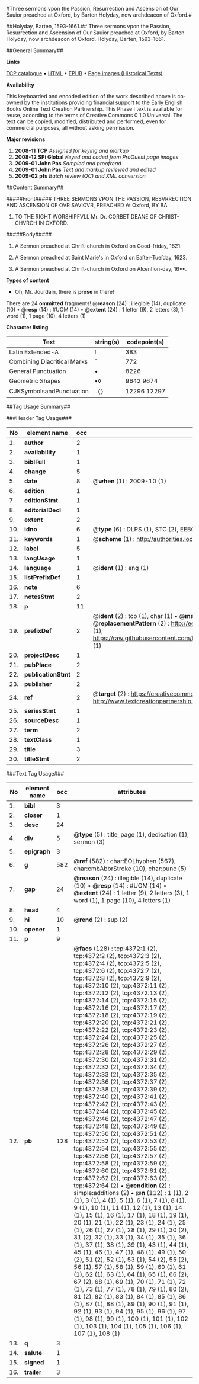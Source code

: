 #Three sermons vpon the Passion, Resurrection and Ascension of Our Sauior preached at Oxford, by Barten Holyday, now archdeacon of Oxford.#

##Holyday, Barten, 1593-1661.##
Three sermons vpon the Passion, Resurrection and Ascension of Our Sauior preached at Oxford, by Barten Holyday, now archdeacon of Oxford.
Holyday, Barten, 1593-1661.

##General Summary##

**Links**

[TCP catalogue](http://www.ota.ox.ac.uk/tcp/)  • 
[HTML](http://tei.it.ox.ac.uk/tcp/Texts-HTML/free/A03/A03497.html)  • 
[EPUB](http://tei.it.ox.ac.uk/tcp/Texts-EPUB/free/A03/A03497.epub) • 
[Page images (Historical Texts)](https://data.historicaltexts.jisc.ac.uk/view?pubId=eebo-99839911e&pageId=eebo-99839911e-4372-1)

**Availability**

This keyboarded and encoded edition of the
	       work described above is co-owned by the institutions
	       providing financial support to the Early English Books
	       Online Text Creation Partnership. This Phase I text is
	       available for reuse, according to the terms of Creative
	       Commons 0 1.0 Universal. The text can be copied,
	       modified, distributed and performed, even for
	       commercial purposes, all without asking permission.

**Major revisions**

1. __2008-11__ __TCP__ *Assigned for keying and markup*
1. __2008-12__ __SPi Global__ *Keyed and coded from ProQuest page images*
1. __2009-01__ __John Pas__ *Sampled and proofread*
1. __2009-01__ __John Pas__ *Text and markup reviewed and edited*
1. __2009-02__ __pfs__ *Batch review (QC) and XML conversion*

##Content Summary##

#####Front#####
THREE SERMONS VPON THE PASSION, RESVRRECTION AND ASCENSION OF OVR SAVIOVR, PREACHED At Oxford, BY BA
1. TO THE RIGHT WORSHIPFVLL Mr. Dr. CORBET DEANE OF CHRIST-CHVRCH IN OXFORD.

#####Body#####

1. A Sermon preached at Chriſt-church in Oxford on Good-friday, 1621.

1. A Sermon preached at Saint Marie's in Oxford on Eaſter-Tueſday, 1623.

1. A Sermon preached at Chriſt-church in Oxford on Aſcenſion-day, 16••.

**Types of content**

  * Oh, Mr. Jourdain, there is **prose** in there!

There are 24 **ommitted** fragments! 
 @__reason__ (24) : illegible (14), duplicate (10)  •  @__resp__ (14) : #UOM (14)  •  @__extent__ (24) : 1 letter (9), 2 letters (3), 1 word (1), 1 page (10), 4 letters (1)

**Character listing**


|Text|string(s)|codepoint(s)|
|---|---|---|
|Latin Extended-A|ſ|383|
|Combining             Diacritical Marks|̄|772|
|General Punctuation|•|8226|
|Geometric Shapes|▪◊|9642 9674|
|CJKSymbolsandPunctuation|〈〉|12296 12297|

##Tag Usage Summary##

###Header Tag Usage###

|No|element name|occ|attributes|
|---|---|---|---|
|1.|__author__|2||
|2.|__availability__|1||
|3.|__biblFull__|1||
|4.|__change__|5||
|5.|__date__|8| @__when__ (1) : 2009-10 (1)|
|6.|__edition__|1||
|7.|__editionStmt__|1||
|8.|__editorialDecl__|1||
|9.|__extent__|2||
|10.|__idno__|6| @__type__ (6) : DLPS (1), STC (2), EEBO-CITATION (1), PROQUEST (1), VID (1)|
|11.|__keywords__|1| @__scheme__ (1) : http://authorities.loc.gov/ (1)|
|12.|__label__|5||
|13.|__langUsage__|1||
|14.|__language__|1| @__ident__ (1) : eng (1)|
|15.|__listPrefixDef__|1||
|16.|__note__|6||
|17.|__notesStmt__|2||
|18.|__p__|11||
|19.|__prefixDef__|2| @__ident__ (2) : tcp (1), char (1)  •  @__matchPattern__ (2) : ([0-9\-]+):([0-9IVX]+) (1), (.+) (1)  •  @__replacementPattern__ (2) : http://eebo.chadwyck.com/downloadtiff?vid=$1&page=$2 (1), https://raw.githubusercontent.com/textcreationpartnership/Texts/master/tcpchars.xml#$1 (1)|
|20.|__projectDesc__|1||
|21.|__pubPlace__|2||
|22.|__publicationStmt__|2||
|23.|__publisher__|2||
|24.|__ref__|2| @__target__ (2) : https://creativecommons.org/publicdomain/zero/1.0/ (1), http://www.textcreationpartnership.org/docs/. (1)|
|25.|__seriesStmt__|1||
|26.|__sourceDesc__|1||
|27.|__term__|2||
|28.|__textClass__|1||
|29.|__title__|3||
|30.|__titleStmt__|2||


###Text Tag Usage###

|No|element name|occ|attributes|
|---|---|---|---|
|1.|__bibl__|3||
|2.|__closer__|1||
|3.|__desc__|24||
|4.|__div__|5| @__type__ (5) : title_page (1), dedication (1), sermon (3)|
|5.|__epigraph__|3||
|6.|__g__|582| @__ref__ (582) : char:EOLhyphen (567), char:cmbAbbrStroke (10), char:punc (5)|
|7.|__gap__|24| @__reason__ (24) : illegible (14), duplicate (10)  •  @__resp__ (14) : #UOM (14)  •  @__extent__ (24) : 1 letter (9), 2 letters (3), 1 word (1), 1 page (10), 4 letters (1)|
|8.|__head__|4||
|9.|__hi__|10| @__rend__ (2) : sup (2)|
|10.|__opener__|1||
|11.|__p__|9||
|12.|__pb__|128| @__facs__ (128) : tcp:4372:1 (2), tcp:4372:2 (2), tcp:4372:3 (2), tcp:4372:4 (2), tcp:4372:5 (2), tcp:4372:6 (2), tcp:4372:7 (2), tcp:4372:8 (2), tcp:4372:9 (2), tcp:4372:10 (2), tcp:4372:11 (2), tcp:4372:12 (2), tcp:4372:13 (2), tcp:4372:14 (2), tcp:4372:15 (2), tcp:4372:16 (2), tcp:4372:17 (2), tcp:4372:18 (2), tcp:4372:19 (2), tcp:4372:20 (2), tcp:4372:21 (2), tcp:4372:22 (2), tcp:4372:23 (2), tcp:4372:24 (2), tcp:4372:25 (2), tcp:4372:26 (2), tcp:4372:27 (2), tcp:4372:28 (2), tcp:4372:29 (2), tcp:4372:30 (2), tcp:4372:31 (2), tcp:4372:32 (2), tcp:4372:34 (2), tcp:4372:33 (2), tcp:4372:35 (2), tcp:4372:36 (2), tcp:4372:37 (2), tcp:4372:38 (2), tcp:4372:39 (2), tcp:4372:40 (2), tcp:4372:41 (2), tcp:4372:42 (2), tcp:4372:43 (2), tcp:4372:44 (2), tcp:4372:45 (2), tcp:4372:46 (2), tcp:4372:47 (2), tcp:4372:48 (2), tcp:4372:49 (2), tcp:4372:50 (2), tcp:4372:51 (2), tcp:4372:52 (2), tcp:4372:53 (2), tcp:4372:54 (2), tcp:4372:55 (2), tcp:4372:56 (2), tcp:4372:57 (2), tcp:4372:58 (2), tcp:4372:59 (2), tcp:4372:60 (2), tcp:4372:61 (2), tcp:4372:62 (2), tcp:4372:63 (2), tcp:4372:64 (2)  •  @__rendition__ (2) : simple:additions (2)  •  @__n__ (112) : 1 (1), 2 (1), 3 (1), 4 (1), 5 (1), 6 (1), 7 (1), 8 (1), 9 (1), 10 (1), 11 (1), 12 (1), 13 (1), 14 (1), 15 (1), 16 (1), 17 (1), 18 (1), 19 (1), 20 (1), 21 (1), 22 (1), 23 (1), 24 (1), 25 (1), 26 (1), 27 (1), 28 (1), 29 (1), 30 (2), 31 (2), 32 (1), 33 (1), 34 (1), 35 (1), 36 (1), 37 (1), 38 (1), 39 (1), 43 (1), 44 (1), 45 (1), 46 (1), 47 (1), 48 (1), 49 (1), 50 (2), 51 (2), 52 (1), 53 (1), 54 (2), 55 (2), 56 (1), 57 (1), 58 (1), 59 (1), 60 (1), 61 (1), 62 (1), 63 (1), 64 (1), 65 (1), 66 (2), 67 (2), 68 (1), 69 (1), 70 (1), 71 (1), 72 (1), 73 (1), 77 (1), 78 (1), 79 (1), 80 (2), 81 (2), 82 (1), 83 (1), 84 (1), 85 (1), 86 (1), 87 (1), 88 (1), 89 (1), 90 (1), 91 (1), 92 (1), 93 (1), 94 (1), 95 (1), 96 (1), 97 (1), 98 (1), 99 (1), 100 (1), 101 (1), 102 (1), 103 (1), 104 (1), 105 (1), 106 (1), 107 (1), 108 (1)|
|13.|__q__|3||
|14.|__salute__|1||
|15.|__signed__|1||
|16.|__trailer__|3||

